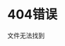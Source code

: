 <html>
<head>
<meta charset="utf-8">
</head>
<body>
    <h1>404错误</h1>
    <p>文件无法找到</p>
</body>
</html>
